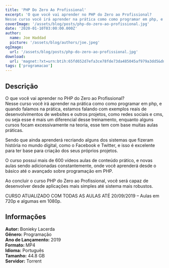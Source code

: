 ```yaml
---
title: 'PHP Do Zero Ao Profissional'
excerpt: 'O que você vai aprender no PHP do Zero ao Profissional? 
Nesse curso você irá aprender na prática como como programar em php, e quando falamos na prática, estamos falando com exemplos reais de desenvolvimentos de websites e outros projetos, como redes sociais e cms, ou seja esse é mais'
coverImage: '/assets/blog/posts/php-do-zero-ao-profissional.jpg'
date: '2020-01-10T03:00:00.000Z'
author:
  name: Joe Haddad
  picture: '/assets/blog/authors/joe.jpeg'
ogImage:
  url: '/assets/blog/posts/php-do-zero-ao-profissional.jpg'
download:
  url: 'magnet:?xt=urn:btih:65fd652d7efa3ce78fde73da485045af979a3dd5&dn=PHP%20Do%20Zero%20Ao%20Profissional&tr=udp%3a%2f%2ftracker.openbittorrent.com%3a80%2fannounce&tr=udp%3a%2f%2ftracker.opentrackr.org%3a1337%2fannounce'
tags: ['programacao']
---
```

<h2>Descrição</h2>
<p></p><p>O que você vai aprender no PHP do Zero ao Profissional?<br/>
Nesse curso você irá aprender na prática como como programar em php, e quando falamos na prática, estamos falando com exemplos reais de desenvolvimentos de websites e outros projetos, como redes sociais e cms, ou seja esse é mais um diferencial desse treinamento, enquanto alguns cursos focam excessivamente na teoria, esse tem com base muitas aulas práticas.</p><p>Sendo que ainda aprenderá recriando alguns dos sistemas que fizeram história no mundo digital, como o Facebook e Twitter, e isso é excelente para ter base para criação dos seus próprios projetos.</p><p>O curso possui mais de 600 vídeos aulas de conteúdo prático, e novas aulas sendo adicionadas constantemente, onde você aprenderá desde o básico até o avançado sobre programação em PHP.</p><p>Ao concluir o curso PHP do Zero ao Profissional, você será capaz de desenvolver desde aplicações mais simples até sistema mais robustos.</p><p>CURSO ATUALIZADO COM TODAS AS AULAS ATÉ 20/09/2019 – Aulas em 720p e algumas em 1080p.</p><h2>Informações</h2><p><strong>Autor:</strong> Bonieky Lacerda<br/><strong>Gênero:</strong> Programação<br/><strong>Ano de Lançamento:</strong> 2019<br/><strong>Formato: </strong>MP4<br/><strong>Idioma:</strong> Português<br/><strong>Tamanho:</strong> 44.8 GB<br/><strong>Servidor:</strong> Torrent</p>